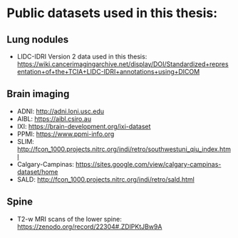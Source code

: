 # Public datasets used in this thesis: 

## Lung nodules 

- LIDC-IDRI Version 2 data used in this thesis: https://wiki.cancerimagingarchive.net/display/DOI/Standardized+representation+of+the+TCIA+LIDC-IDRI+annotations+using+DICOM

## Brain imaging

- ADNI: http://adni.loni.usc.edu
- AIBL: https://aibl.csiro.au
- IXI: https://brain-development.org/ixi-dataset
- PPMI: https://www.ppmi-info.org
- SLIM: http://fcon_1000.projects.nitrc.org/indi/retro/southwestuni_qiu_index.html
- Calgary-Campinas: https://sites.google.com/view/calgary-campinas-dataset/home
- SALD: http://fcon_1000.projects.nitrc.org/indi/retro/sald.html

## Spine

- T2-w MRI scans of the lower spine: https://zenodo.org/record/22304#.ZDlPKtJBw9A

